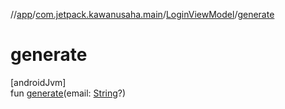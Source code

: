 //[app](../../../index.md)/[com.jetpack.kawanusaha.main](../index.md)/[LoginViewModel](index.md)/[generate](generate.md)

# generate

[androidJvm]\
fun [generate](generate.md)(email: [String](https://kotlinlang.org/api/latest/jvm/stdlib/kotlin/-string/index.html)?)

